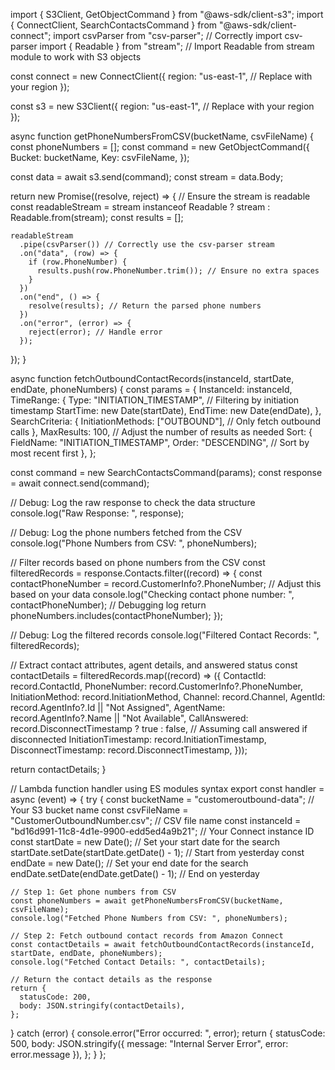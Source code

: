 import { S3Client, GetObjectCommand } from "@aws-sdk/client-s3";
import { ConnectClient, SearchContactsCommand } from "@aws-sdk/client-connect";
import csvParser from "csv-parser"; // Correctly import csv-parser
import { Readable } from "stream"; // Import Readable from stream module to work with S3 objects

const connect = new ConnectClient({
  region: "us-east-1", // Replace with your region
});

const s3 = new S3Client({
  region: "us-east-1", // Replace with your region
});

async function getPhoneNumbersFromCSV(bucketName, csvFileName) {
  const phoneNumbers = [];
  const command = new GetObjectCommand({
    Bucket: bucketName,
    Key: csvFileName,
  });

  const data = await s3.send(command);
  const stream = data.Body;

  return new Promise((resolve, reject) => {
    // Ensure the stream is readable
    const readableStream = stream instanceof Readable ? stream : Readable.from(stream);
    const results = [];

    readableStream
      .pipe(csvParser()) // Correctly use the csv-parser stream
      .on("data", (row) => {
        if (row.PhoneNumber) {
          results.push(row.PhoneNumber.trim()); // Ensure no extra spaces
        }
      })
      .on("end", () => {
        resolve(results); // Return the parsed phone numbers
      })
      .on("error", (error) => {
        reject(error); // Handle error
      });
  });
}

async function fetchOutboundContactRecords(instanceId, startDate, endDate, phoneNumbers) {
  const params = {
    InstanceId: instanceId,
    TimeRange: {
      Type: "INITIATION_TIMESTAMP", // Filtering by initiation timestamp
      StartTime: new Date(startDate),
      EndTime: new Date(endDate),
    },
    SearchCriteria: {
      InitiationMethods: ["OUTBOUND"], // Only fetch outbound calls
    },
    MaxResults: 100, // Adjust the number of results as needed
    Sort: {
      FieldName: "INITIATION_TIMESTAMP",
      Order: "DESCENDING", // Sort by most recent first
    },
  };

  const command = new SearchContactsCommand(params);
  const response = await connect.send(command);

  // Debug: Log the raw response to check the data structure
  console.log("Raw Response: ", response);

  // Debug: Log the phone numbers fetched from the CSV
  console.log("Phone Numbers from CSV: ", phoneNumbers);

  // Filter records based on phone numbers from the CSV
  const filteredRecords = response.Contacts.filter((record) => {
    const contactPhoneNumber = record.CustomerInfo?.PhoneNumber; // Adjust this based on your data
    console.log("Checking contact phone number: ", contactPhoneNumber); // Debugging log
    return phoneNumbers.includes(contactPhoneNumber);
  });

  // Debug: Log the filtered records
  console.log("Filtered Contact Records: ", filteredRecords);

  // Extract contact attributes, agent details, and answered status
  const contactDetails = filteredRecords.map((record) => ({
    ContactId: record.ContactId,
    PhoneNumber: record.CustomerInfo?.PhoneNumber,
    InitiationMethod: record.InitiationMethod,
    Channel: record.Channel,
    AgentId: record.AgentInfo?.Id || "Not Assigned",
    AgentName: record.AgentInfo?.Name || "Not Available",
    CallAnswered: record.DisconnectTimestamp ? true : false, // Assuming call answered if disconnected
    InitiationTimestamp: record.InitiationTimestamp,
    DisconnectTimestamp: record.DisconnectTimestamp,
  }));

  return contactDetails;
}

// Lambda function handler using ES modules syntax
export const handler = async (event) => {
  try {
    const bucketName = "customeroutbound-data"; // Your S3 bucket name
    const csvFileName = "CustomerOutboundNumber.csv"; // CSV file name
    const instanceId = "bd16d991-11c8-4d1e-9900-edd5ed4a9b21"; // Your Connect instance ID
    const startDate = new Date(); // Set your start date for the search
    startDate.setDate(startDate.getDate() - 1); // Start from yesterday
    const endDate = new Date(); // Set your end date for the search
    endDate.setDate(endDate.getDate() - 1); // End on yesterday

    // Step 1: Get phone numbers from CSV
    const phoneNumbers = await getPhoneNumbersFromCSV(bucketName, csvFileName);
    console.log("Fetched Phone Numbers from CSV: ", phoneNumbers);

    // Step 2: Fetch outbound contact records from Amazon Connect
    const contactDetails = await fetchOutboundContactRecords(instanceId, startDate, endDate, phoneNumbers);
    console.log("Fetched Contact Details: ", contactDetails);

    // Return the contact details as the response
    return {
      statusCode: 200,
      body: JSON.stringify(contactDetails),
    };
  } catch (error) {
    console.error("Error occurred: ", error);
    return {
      statusCode: 500,
      body: JSON.stringify({ message: "Internal Server Error", error: error.message }),
    };
  }
};